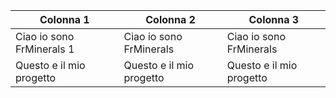 <table id="interactive-table">
  <thead>
    <tr>
      <th>Colonna 1</th>
      <th>Colonna 2</th>
      <th>Colonna 3</th>
    </tr>
  </thead>
  <tbody>
    <tr>
      <td>Ciao io sono FrMinerals 1</td>
      <td>Ciao io sono FrMinerals</td>
      <td>Ciao io sono FrMinerals</td>
    </tr>
    <tr>
      <td>Questo e il mio progetto</td>
      <td>Questo e il mio progetto</td>
      <td>Questo e il mio progetto</td>
    </tr>
    <!-- Add more rows as needed -->
  </tbody>
</table>
